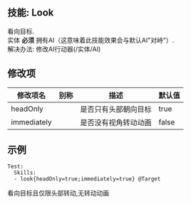 技能: Look
--------------------------

看向目标.  
实体 **必须** 拥有AI（这意味着此技能效果会与默认AI"对峙"）.  
解决办法: 修改AI行动器(/实体/AI)

修改项
----------

| 修改项名 | 别称    | 描述                                                                                                    | 默认值 |
|-----------|------------|----------------------------------------------------------------------------------------------------------------|---------------|
| headOnly    |         | 是否只有头部朝向目标                                        | true          |
| immediately |         | 是否没有视角转动动画 | false         |

示例
--------

    Test:
      Skills:
      - look{headOnly=true;immediately=true} @Target

看向目标且仅限头部转动,无转动动画